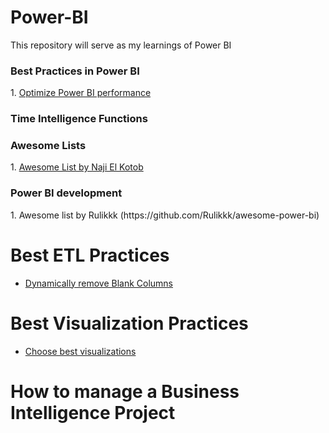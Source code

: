 # Power-BI
This repository will serve as my learnings of Power BI
<h3>Best Practices in Power BI</h3>
1. <a href="https://www.tessellationtech.io/optimizing-power-bi-reports/#:~:text=The%20fastest%20way%20to%20optimize%20your%20Power%20BI,used%20in%20any%20of%20your%20reports%20or%20calculations.">Optimize Power BI performance</a>
<h3>Time Intelligence Functions</h3>
<h3>Awesome Lists</h3>
1. <a href="https://github.com/NajiElKotob/Awesome-Power-BI">Awesome List by Naji El Kotob</a>
<h3>Power BI development </h3>
1. Awesome list by Rulikkk (https://github.com/Rulikkk/awesome-power-bi)

# Best ETL Practices
- [Dynamically remove Blank Columns](https://www.youtube.com/watch?v=qISofEEo7wo&ab_channel=HowtoPowerBI)
# Best Visualization Practices
- [Choose best visualizations](https://ft-interactive.github.io/visual-vocabulary/)
# How to manage a Business Intelligence Project
